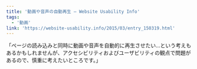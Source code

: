 ```yaml
---
title: '動画や音声の自動再生 — Website Usability Info'
tags:
  - '動画'
link: 'https://website-usability.info/2015/03/entry_150319.html'
---
```


「ページの読み込みと同時に動画や音声を自動的に再生させたい…という考えもあるかもしれませんが、アクセシビリティおよびユーザビリティの観点で問題があるので、慎重に考えたいところです。」